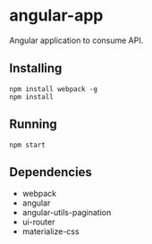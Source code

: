 # angular-app

Angular application to consume API.


Installing 
-------
```
npm install webpack -g
npm install 
```


Running
-------
```
npm start
```

Dependencies 
-------
* webpack
* angular
* angular-utils-pagination
* ui-router
* materialize-css

